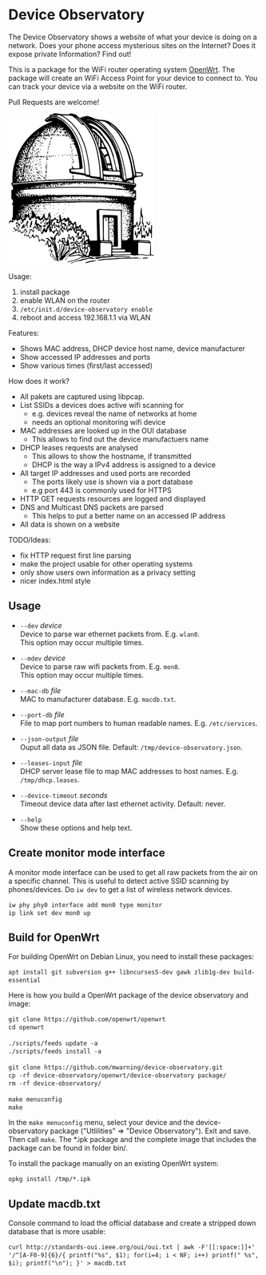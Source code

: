 # Device Observatory

The Device Observatory shows a website of what your device is doing on a network. Does your phone access mysterious sites on the Internet? Does it expose private Information? Find out! 

This is a package for the WiFi router operating system [OpenWrt](http://openwrt.org). The package will create an WiFi Access Point for your device to connect to. You can track your device via a website on the WiFi router.

Pull Requests are welcome!

![logo](observatory.png)

Usage:
 1. install package
 2. enable WLAN on the router
 3. `/etc/init.d/device-observatory enable`
 4. reboot and access 192.168.1.1 via WLAN

Features:
 * Shows MAC address, DHCP device host name, device manufacturer
 * Show accessed IP addresses and ports
 * Show various times (first/last accessed)

How does it work?
 * All pakets are captured using libpcap.
 * List SSIDs a devices does active wifi scanning for
   * e.g. devices reveal the name of networks at home
   * needs an optional monitoring wifi device
 * MAC addresses are looked up in the OUI database
   * This allows to find out the device manufactuers name
 * DHCP leases requests are analysed
   * This allows to show the hostname, if transmitted
   * DHCP is the way a IPv4 address is assigned to a device
 * All target IP addresses and used ports are recorded
   * The ports likely use is shown via a port database
   * e.g port 443 is commonly used for HTTPS
 * HTTP GET requests resources are logged and displayed
 * DNS and Multicast DNS packets are parsed
   * This helps to put a better name on an accessed IP address
 * All data is shown on a website

 TODO/Ideas:
 * fix HTTP request first line parsing
 * make the project usable for other operating systems
 * only show users own information as a privacy setting
 * nicer index.html style


## Usage

  * `--dev` *device*  
    Device to parse war ethernet packets from. E.g. `wlan0`.  
    This option may occur multiple times.

  * `--mdev` *device*  
    Device to parse raw wifi packets from. E.g. `mon0`.  
    This option may occur multiple times.

  * `--mac-db` *file*  
    MAC to manufacturer database. E.g. `macdb.txt`.

  * `--port-db` *file*  
    File to map port numbers to human readable names. E.g. `/etc/services`.

  * `--json-output` *file*  
    Ouput all data as JSON file. Default: `/tmp/device-observatory.json`.

  * `--leases-input` *file*  
    DHCP server lease file to map MAC addresses to host names. E.g. `/tmp/dhcp.leases`.

  * `--device-timeout` *seconds*  
    Timeout device data after last ethernet activity. Default: never.

  * `--help`  
    Show these options and help text.

## Create monitor mode interface

A monitor mode interface can be used to get all raw packets from the air on a specific channel. This is useful to detect active SSID scanning by phones/devices.
Do `iw dev` to get a list of wireless network devices.

```
iw phy phy0 interface add mon0 type monitor
ip link set dev mon0 up
```

## Build for OpenWrt

For building OpenWrt on Debian Linux, you need to install these packages:
```
apt install git subversion g++ libncurses5-dev gawk zlib1g-dev build-essential
```

Here is how you build a OpenWrt package of the device observatory and image:

```
git clone https://github.com/openwrt/openwrt
cd openwrt

./scripts/feeds update -a
./scripts/feeds install -a

git clone https://github.com/mwarning/device-observatory.git
cp -rf device-observatory/openwrt/device-observatory package/
rm -rf device-observatory/

make menuconfig
make
```

In the `make menuconfig` menu, select your device and the device-observatory package ("Utlilities" => "Device Observatory"). Exit and save. Then call `make`.
The \*.ipk package and the complete image that includes the package can be found in folder bin/.

To install the package manually on an existing OpenWrt system:

```
opkg install /tmp/*.ipk
```

## Update macdb.txt

Console command to load the official database and create a stripped down database that is more usable:

```
curl http://standards-oui.ieee.org/oui/oui.txt | awk -F'[[:space:]]+' '/^[A-F0-9]{6}/{ printf("%s", $1); for(i=4; i < NF; i++) printf(" %s", $i); printf("\n"); }' > macdb.txt
```
